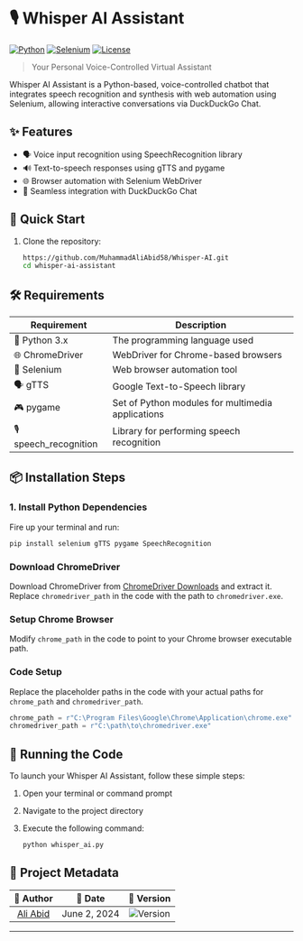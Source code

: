 
# 🎙️ Whisper AI Assistant

[![Python](https://img.shields.io/badge/python-3.6%2B-blue.svg)](https://www.python.org/downloads/)
[![Selenium](https://img.shields.io/badge/selenium-3.141.0-green.svg)](https://www.selenium.dev/)
[![License](https://img.shields.io/badge/license-MIT-blue.svg)](https://opensource.org/licenses/MIT)

> Your Personal Voice-Controlled Virtual Assistant


Whisper AI Assistant is a Python-based, voice-controlled chatbot that integrates speech recognition and synthesis with web automation using Selenium, allowing interactive conversations via DuckDuckGo Chat.

## ✨ Features

- 🗣️ Voice input recognition using SpeechRecognition library
- 🔊 Text-to-speech responses using gTTS and pygame
- 🌐 Browser automation with Selenium WebDriver
- 🦆 Seamless integration with DuckDuckGo Chat

## 🚀 Quick Start

1. Clone the repository:
   ```bash
   https://github.com/MuhammadAliAbid58/Whisper-AI.git
   cd whisper-ai-assistant

## 🛠️ Requirements

| Requirement | Description |
|-------------|-------------|
| 🐍 Python 3.x | The programming language used |
| 🌐 ChromeDriver | WebDriver for Chrome-based browsers |
| 🤖 Selenium | Web browser automation tool |
| 🗣️ gTTS | Google Text-to-Speech library |
| 🎮 pygame | Set of Python modules for multimedia applications |
| 🎙️ speech_recognition | Library for performing speech recognition |

## 📦 Installation Steps

### 1. Install Python Dependencies

Fire up your terminal and run:

```bash
pip install selenium gTTS pygame SpeechRecognition
```

### Download ChromeDriver

Download ChromeDriver from [ChromeDriver Downloads](https://sites.google.com/chromium.org/driver/downloads) and extract it. Replace `chromedriver_path` in the code with the path to `chromedriver.exe`.

### Setup Chrome Browser

Modify `chrome_path` in the code to point to your Chrome browser executable path.

### Code Setup

Replace the placeholder paths in the code with your actual paths for `chrome_path` and `chromedriver_path`.

```python
chrome_path = r"C:\Program Files\Google\Chrome\Application\chrome.exe"
chromedriver_path = r"C:\path\to\chromedriver.exe"

```

## 🚀 Running the Code

To launch your Whisper AI Assistant, follow these simple steps:

1. Open your terminal or command prompt
2. Navigate to the project directory
3. Execute the following command:

   ```bash
   python whisper_ai.py
   ```


## 📌 Project Metadata

| 👤 Author | 📅 Date | 🔢 Version |
|:-------:|:------:|:---------:|
| [Ali Abid](https://github.com/yourusername) | June 2, 2024 | ![Version](https://img.shields.io/badge/version-1.0-blue?style=flat-square) |

---

